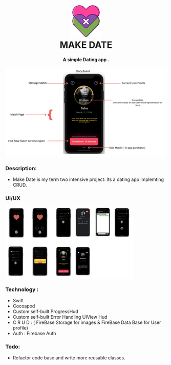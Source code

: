 
<h1 align="center">
  <br>
  <img src="logo.png" alt="MakeDate" width="100">
  <br>
  MAKE  DATE 
  <br>
</h1>

<h4 align="center">A simple Dating app .</h4>

<p align="center">
<img src="about.jpeg"
         alt="Gitter">
</p>

### Description:

* Make Date is my term two intensive project: Its  a dating app implemting CRUD. 


### UI/UX

<img   src="one.jpeg"  width="400" align="center">

### Technology :

* Swift 
* Cocoapod 
* Custom self-built ProgressHud
* Custom self-built Error Handling UIView Hud
* C R U D : ( FireBase Storage for images & FireBase Data Base for User profile)
* Auth : Firebase Auth


### Todo: 

* Refactor code base and write more reusable classes.



